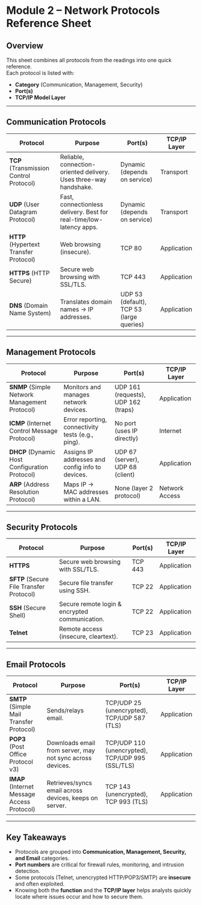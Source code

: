 # Module 2 – Network Protocols Reference Sheet

## Overview
This sheet combines all protocols from the readings into one quick reference.  
Each protocol is listed with:  
- **Category** (Communication, Management, Security)  
- **Port(s)**  
- **TCP/IP Model Layer**  

---

## Communication Protocols
| Protocol | Purpose | Port(s) | TCP/IP Layer |
|----------|---------|---------|--------------|
| **TCP** (Transmission Control Protocol) | Reliable, connection-oriented delivery. Uses three-way handshake. | Dynamic (depends on service) | Transport |
| **UDP** (User Datagram Protocol) | Fast, connectionless delivery. Best for real-time/low-latency apps. | Dynamic (depends on service) | Transport |
| **HTTP** (Hypertext Transfer Protocol) | Web browsing (insecure). | TCP 80 | Application |
| **HTTPS** (HTTP Secure) | Secure web browsing with SSL/TLS. | TCP 443 | Application |
| **DNS** (Domain Name System) | Translates domain names → IP addresses. | UDP 53 (default), TCP 53 (large queries) | Application |

---

## Management Protocols
| Protocol | Purpose | Port(s) | TCP/IP Layer |
|----------|---------|---------|--------------|
| **SNMP** (Simple Network Management Protocol) | Monitors and manages network devices. | UDP 161 (requests), UDP 162 (traps) | Application |
| **ICMP** (Internet Control Message Protocol) | Error reporting, connectivity tests (e.g., ping). | No port (uses IP directly) | Internet |
| **DHCP** (Dynamic Host Configuration Protocol) | Assigns IP addresses and config info to devices. | UDP 67 (server), UDP 68 (client) | Application |
| **ARP** (Address Resolution Protocol) | Maps IP → MAC addresses within a LAN. | None (layer 2 protocol) | Network Access |

---

## Security Protocols
| Protocol | Purpose | Port(s) | TCP/IP Layer |
|----------|---------|---------|--------------|
| **HTTPS** | Secure web browsing with SSL/TLS. | TCP 443 | Application |
| **SFTP** (Secure File Transfer Protocol) | Secure file transfer using SSH. | TCP 22 | Application |
| **SSH** (Secure Shell) | Secure remote login & encrypted communication. | TCP 22 | Application |
| **Telnet** | Remote access (insecure, cleartext). | TCP 23 | Application |

---

## Email Protocols
| Protocol | Purpose | Port(s) | TCP/IP Layer |
|----------|---------|---------|--------------|
| **SMTP** (Simple Mail Transfer Protocol) | Sends/relays email. | TCP/UDP 25 (unencrypted), TCP/UDP 587 (TLS) | Application |
| **POP3** (Post Office Protocol v3) | Downloads email from server, may not sync across devices. | TCP/UDP 110 (unencrypted), TCP/UDP 995 (SSL/TLS) | Application |
| **IMAP** (Internet Message Access Protocol) | Retrieves/syncs email across devices, keeps on server. | TCP 143 (unencrypted), TCP 993 (TLS) | Application |

---

## Key Takeaways
- Protocols are grouped into **Communication, Management, Security, and Email** categories.  
- **Port numbers** are critical for firewall rules, monitoring, and intrusion detection.  
- Some protocols (Telnet, unencrypted HTTP/POP3/SMTP) are **insecure** and often exploited.  
- Knowing both the **function** and the **TCP/IP layer** helps analysts quickly locate where issues occur and how to secure them.  
